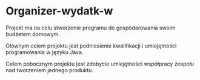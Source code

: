 # Organizer-wydatk-w
Projekt ma na celu stworzenie programu do gospodarowania swoim budżetem domowym.

Głównym celem projektu jest podniesienie kwalifikacji i umiejętności programowania w języku Java.

Celem pobocznym projektu jest zdobycie umiejętności współpracy zespołu nad tworzeniem jednego produktu.
